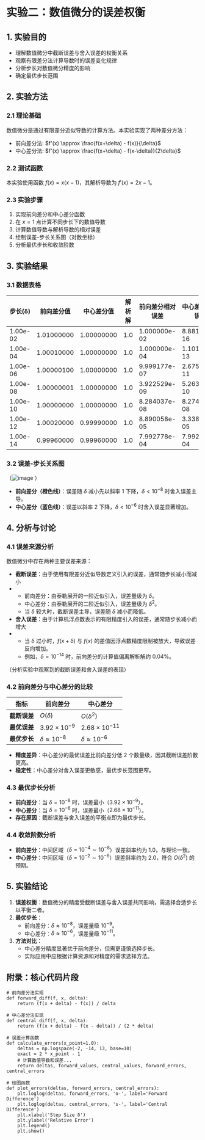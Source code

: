 # 实验二：数值微分的误差权衡

## 1. 实验目的
- 理解数值微分中截断误差与舍入误差的权衡关系
- 观察有限差分法计算导数时的误差变化规律
- 分析步长对数值微分精度的影响
- 确定最优步长范围

## 2. 实验方法
### 2.1 理论基础
数值微分是通过有限差分近似导数的计算方法。本实验实现了两种差分方法：
- 前向差分法: $f'(x) \approx \frac{f(x+\delta) - f(x)}{\delta}$
- 中心差分法: $f'(x) \approx \frac{f(x+\delta) - f(x-\delta)}{2\delta}$

### 2.2 测试函数
本实验使用函数 $f(x) = x(x-1)$，其解析导数为 $f'(x) = 2x - 1$。

### 2.3 实验步骤
1. 实现前向差分和中心差分函数
2. 在 $x=1$ 点计算不同步长下的数值导数
3. 计算数值导数与解析导数的相对误差
4. 绘制误差-步长关系图（对数坐标）
5. 分析最优步长和收敛阶数

## 3. 实验结果
### 3.1 数据表格
| 步长(δ) | 前向差分值 | 中心差分值 | 解析解 | 前向差分相对误差 | 中心差分相对误差 |
|---------|------------|------------|--------|------------------|------------------|
| 1.00e-02 |1.01000000  |1.00000000  | 1.0    |1.000000e-02      | 8.881784e-16     |
| 1.00e-04 |1.00010000  |1.00000000  | 1.0    |1.000000e-04      | 1.101341e-13     |
| 1.00e-06 |1.00000100  |1.00000000  | 1.0    |9.999177e-07      | 2.675549e-11     |
| 1.00e-08 |1.00000001  |1.00000000  | 1.0    |3.922529e-09      | 5.263561e-10     |
| 1.00e-10 |1.00000000	|1.00000000  | 1.0    |8.284037e-08      | 8.274037e-08     |
| 1.00e-12 |1.00020000  |0.99990000  | 1.0    |8.890058e-05      | 3.338943e-05     |
| 1.00e-14 |0.99960000  |0.99960000  | 1.0    |7.992778e-04      | 7.992778e-04     |

### 3.2 误差-步长关系图
（![image](https://github.com/user-attachments/assets/4395ad81-5972-4744-b28f-880c02032122)
）
- **前向差分（橙色线）**：误差随 $\delta$ 减小先以斜率 $1$ 下降，$\delta < 10^{-8}$ 时舍入误差主导。  
- **中心差分（蓝色线）**：误差以斜率 $2$ 下降，$\delta < 10^{-6}$ 时舍入误差显著增加。
  
## 4. 分析与讨论
### 4.1 误差来源分析
数值微分中存在两种主要误差来源：
- **截断误差**：由于使用有限差分近似导数定义引入的误差，通常随步长减小而减小
- - 前向差分：由泰勒展开的一阶近似引入，误差量级为 $\delta$。  
   - 中心差分：由泰勒展开的二阶近似引入，误差量级为 $\delta^2$。  
   - 当 $\delta$ 较大时，截断误差主导，误差随 $\delta$ 减小而降低。 
- **舍入误差**：由于计算机浮点数表示的有限精度引入的误差，通常随步长减小而增大
- - 当 $\delta$ 过小时，$f(x+\delta)$ 与 $f(x)$ 的差值因浮点数精度限制被放大，导致误差反向增加。  
   - 例如，$\delta = 10^{-14}$ 时，前向差分的计算值偏离解析解约 $0.04\%$。

（分析实验中观察到的截断误差和舍入误差的表现）

### 4.2 前向差分与中心差分的比较
| 指标         | 前向差分               | 中心差分               |  
|--------------|------------------------|------------------------|  
| **截断误差** | $O(\delta)$            | $O(\delta^2)$          |  
| **最优误差** | $3.92 \times 10^{-9}$  | $2.68 \times 10^{-11}$ |  
| **最优步长** | $\delta \approx 10^{-8}$ | $\delta \approx 10^{-6}$ |  
- **精度差异**：中心差分的最优误差比前向差分低 $2$ 个数量级，因其截断误差阶数更高。  
- **稳定性**：中心差分对舍入误差更敏感，最优步长范围更窄。  


### 4.3 最优步长分析
- **前向差分**：当 $\delta = 10^{-8}$ 时，误差最小（$3.92 \times 10^{-9}$）。  
- **中心差分**：当 $\delta = 10^{-6}$ 时，误差最小（$2.68 \times 10^{-11}$）。  
- **存在原因**：截断误差与舍入误差的平衡点即为最优步长。  


### 4.4 收敛阶数分析
- **前向差分**：中间区域（$\delta = 10^{-4} \sim 10^{-8}$）误差斜率约为 $1.0$，与理论一致。  
- **中心差分**：中间区域（$\delta = 10^{-2} \sim 10^{-6}$）误差斜率约为 $2.0$，符合 $O(\delta^2)$ 的预期。

## 5. 实验结论
1. **误差权衡**：数值微分的精度受截断误差与舍入误差共同影响，需选择合适步长以平衡二者。  
2. **最优步长**：  
   - 前向差分：$\delta \approx 10^{-8}$，误差量级 $10^{-9}$。  
   - 中心差分：$\delta \approx 10^{-6}$，误差量级 $10^{-11}$。  
3. **方法对比**：  
   - 中心差分精度显著优于前向差分，但需更谨慎选择步长。  
   - 实际应用中应根据计算资源和对精度的需求选择方法。  


## 附录：核心代码片段
```
# 前向差分法实现
def forward_diff(f, x, delta):
    return (f(x + delta) - f(x)) / delta

# 中心差分法实现
def central_diff(f, x, delta):
    return (f(x + delta) - f(x - delta)) / (2 * delta)

# 误差计算函数
def calculate_errors(x_point=1.0):
    deltas = np.logspace(-2, -14, 13, base=10)
    exact = 2 * x_point - 1
    # 计算数值导数和误差...
    return deltas, forward_values, central_values, forward_errors, central_errors

# 绘图函数
def plot_errors(deltas, forward_errors, central_errors):
    plt.loglog(deltas, forward_errors, 'o-', label='Forward Difference')
    plt.loglog(deltas, central_errors, 's-', label='Central Difference')
    plt.xlabel('Step Size δ')
    plt.ylabel('Relative Error')
    plt.legend()
    plt.show()
```
